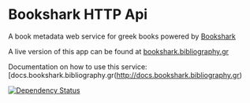 # Bookshark HTTP Api

A book metadata web service for greek books powered by [Bookshark](https://github.com/dklisiaris/bookshark)

A live version of this app can be found at [bookshark.bibliography.gr](http://bookshark.bibliography.gr)

Documentation on how to use this service: [docs.bookshark.bibliography.gr(http://docs.bookshark.bibliography.gr)

[![Dependency Status](https://gemnasium.com/dklisiaris/bookshark-http-api.svg)](https://gemnasium.com/dklisiaris/bookshark-http-api)




